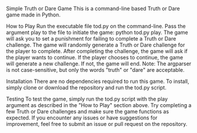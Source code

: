 Simple Truth or Dare Game
This is a command-line based Truth or Dare game made in Python.

How to Play
Run the executable file tod.py on the command-line.
Pass the argument play to the file to initiate the game: python tod.py play.
The game will ask you to set a punishment for failing to complete a Truth or Dare challenge.
The game will randomly generate a Truth or Dare challenge for the player to complete.
After completing the challenge, the game will ask if the player wants to continue.
If the player chooses to continue, the game will generate a new challenge. If not, the game will end.
Note: The argparser is not case-sensitive, but only the words "truth" or "dare" are acceptable.

Installation
There are no dependencies required to run this game. To install, simply clone or download the repository and run the tod.py script.

Testing
To test the game, simply run the tod.py script with the play argument as described in the "How to Play" section above. Try completing a few Truth or Dare challenges and make sure the game functions as expected. If you encounter any issues or have suggestions for improvement, feel free to submit an issue or pull request on the repository.

